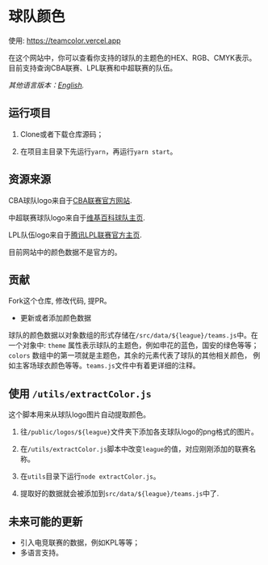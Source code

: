 # 球队颜色

使用: https://teamcolor.vercel.app

在这个网站中，你可以查看你支持的球队的主题色的HEX、RGB、CMYK表示。目前支持查询CBA联赛、LPL联赛和中超联赛的队伍。

*其他语言版本：[English](README.md).*

## 运行项目

1. Clone或者下载仓库源码；

2. 在项目主目录下先运行`yarn`，再运行`yarn start`。

## 资源来源

CBA球队logo来自于[CBA联赛官方网站](https://www.cbaleague.com/data/#/teams).

中超联赛球队logo来自于[维基百科球队主页](https://en.wikipedia.org/wiki/Chinese_Super_League).

LPL队伍logo来自于[腾讯LPL联赛官方主页](https://lpl.qq.com/es/team.shtml).

目前网站中的颜色数据不是官方的。

## 贡献

Fork这个仓库, 修改代码, 提PR。

- 更新或者添加颜色数据

球队的颜色数据以对象数组的形式存储在`/src/data/${league}/teams.js`中。在一个对象中: `theme` 属性表示球队的主题色，例如申花的蓝色，国安的绿色等等；`colors` 数组中的第一项就是主题色，其余的元素代表了球队的其他相关颜色， 例如主客场球衣颜色等等。`teams.js`文件中有着更详细的注释。

## 使用 `/utils/extractColor.js`
这个脚本用来从球队logo图片自动提取颜色。

1. 往`/public/logos/${league}`文件夹下添加各支球队logo的png格式的图片。

2. 在`/utils/extractColor.js`脚本中改变`league`的值，对应刚刚添加的联赛名称。

3. 在`utils`目录下运行`node extractColor.js`。

4. 提取好的数据就会被添加到`src/data/${league}/teams.js`中了.

## 未来可能的更新

- 引入电竞联赛的数据，例如KPL等等；
- 多语言支持。
